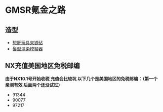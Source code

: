 # GMSR氪金之路

## 造型
* [想肝玩具来铁砧](https://www.reddit.com/r/Maplestory/comments/9qaolf/list_of_prebb_obtainable_equips_for_anvil/)
* [髮型混染模擬器](https://maple.gg/simulator/coordinate#choice)

## NX充值美国地区免税邮编

**由于NX10.1号开始收税 充值会比较坑 以下几个是美国地区的免税邮编：（第一个亲测有效 后面两个还没试过）**
* 91344 
* 90077 
* 97217